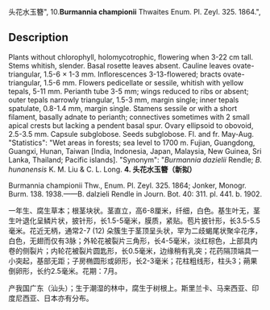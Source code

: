 头花水玉簪",
10.**Burmannia championii** Thwaites Enum. Pl. Zeyl. 325. 1864.",

## Description
Plants without chlorophyll, holomycotrophic, flowering when 3-22 cm tall. Stems whitish, slender. Basal rosette leaves absent. Cauline leaves ovate-triangular, 1.5-6 × 1-3 mm. Inflorescences 3-13-flowered; bracts ovate-triangular, 1.5-6 mm. Flowers pedicellate or sessile, whitish with yellow tepals, 5-11 mm. Perianth tube 3-5 mm; wings reduced to ribs or absent; outer tepals narrowly triangular, 1.5-3 mm, margin single; inner tepals spatulate, 0.8-1.4 mm, margin single. Stamens sessile or with a short filament, basally adnate to perianth; connectives sometimes with 2 small apical crests but lacking a pendent basal spur. Ovary ellipsoid to obovoid, 2.5-3.5 mm. Capsule subglobose. Seeds subglobose. Fl. and fr. May-Aug.
  "Statistics": "Wet areas in forests; sea level to 1700 m. Fujian, Guangdong, Guangxi, Hunan, Taiwan [India, Indonesia, Japan, Malaysia, New Guinea, Sri Lanka, Thailand; Pacific islands].
  "Synonym": "*Burmannia dazielii* Rendle; *B. hunanensis* K. M. Liu &amp; C. L. Long.
**4. 头花水玉簪（新拟）**

Burmannia championii Thw., Enum. Pl. Zeyl. 325. 1864; Jonker, Monogr. Burm. 138. 1938.——B. dalzieli Rendle in Journ. Bot. 40: 311. pl. 441. b. 1902.

一年生、腐生草本；根茎块状。茎直立，高6-8厘米，纤细，白色。基生叶无，茎生叶退化呈鳞片状，披针形，长1.5-5毫米，膜质，紧贴。苞片披针形，长3.5-5.5毫米。花近无柄，通常2-7 (12) 朵簇生于茎顶呈头状，罕为二歧蝎尾状聚伞花序，白色，无翅而仅有3脉；外轮花被裂片三角形，长4-5毫米，淡红棕色，上部具内卷的侧裂片；内轮花被裂片圆匙形，长0.5毫米，边缘稍有乳突；花药隔顶端具一小突起，基部无距；子房椭圆形或卵形，长2-3毫米；花柱粗线形，柱头3；蒴果倒卵形，长约2.5毫米。花期：7月。

产我国广东（汕头）；生于潮湿的林中，腐生于树根上。斯里兰卡、马来西亚、印度尼西亚、日本亦有分布。
